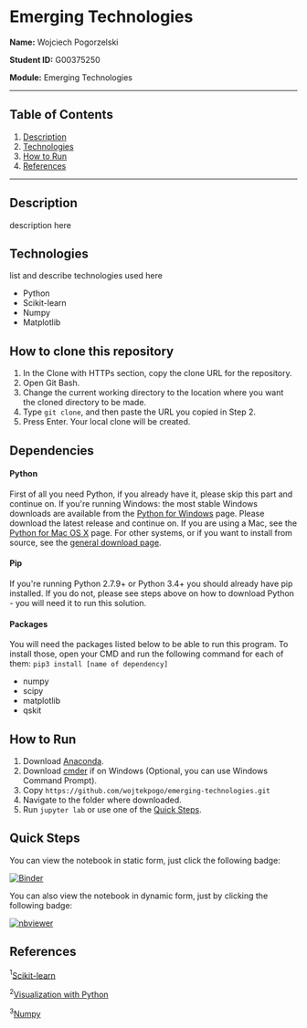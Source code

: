 # Emerging Technologies

**Name:** Wojciech Pogorzelski 

**Student ID:** G00375250

**Module:** Emerging Technologies

___

## Table of Contents  
1. [Description](#description)  
2. [Technologies](#technologies)
3. [How to Run](#howto)  
4. [References](#references)
---
   

## Description
<a name="description"/>

description here




## Technologies
<a name="technologies"/>

list and describe technologies used here

* Python
* Scikit-learn
* Numpy
* Matplotlib

## How to clone this repository
1. In the Clone with HTTPs section, copy the clone URL for the repository.
2. Open Git Bash.
3. Change the current working directory to the location where you want the cloned directory to be made.
4. Type `git clone`, and then paste the URL you copied in Step 2.
5. Press Enter. Your local clone will be created.

## Dependencies
#### Python
First of all you need Python, if you already have it, please skip this part and continue on.
If you're running Windows: the most stable Windows downloads are available from the [Python for Windows](https://www.python.org/downloads/windows/) page. Please download the latest release and continue on.
If you are using a Mac, see the [Python for Mac OS X](https://www.python.org/downloads/mac-osx/) page.
For other systems, or if you want to install from source, see the [general download page](https://www.python.org/downloads/).

#### Pip
If you're running Python 2.7.9+ or Python 3.4+ you should already have pip installed. If you do not, please see steps above on how to download Python - you will need it to run this solution.

#### Packages
You will need the packages listed below to be able to run this program. To install those, open your CMD and run the following command for each of them: `pip3 install [name of dependency]`
* numpy
* scipy
* matplotlib
* qskit




## How to Run
<a name="howto"/>

1. Download [Anaconda](https://www.anaconda.com/products/individual).
2. Download [cmder](https://cmder.net/) if on Windows (Optional, you can use Windows Command Prompt).
3. Copy `https://github.com/wojtekpogo/emerging-technologies.git`
4. Navigate to the folder where downloaded.
5. Run `jupyter lab` or use one of the [Quick Steps](#quicksteps).

## Quick Steps
<a name="quicksteps"/>

You can view the notebook in static form, just click the following badge:

[![Binder](https://mybinder.org/badge_logo.svg)](https://mybinder.org/v2/gh/wojtekpogo/emerging-technologies/HEAD)

You can also view the notebook in dynamic form, just by clicking the following badge:

[![nbviewer](https://raw.githubusercontent.com/jupyter/design/master/logos/Badges/nbviewer_badge.svg)](https://nbviewer.org/github/wojtekpogo/emerging-technologies/tree/main/)




## References
<a name="references"/>

<sup>1</sup>[Scikit-learn](https://scikit-learn.org/stable/)

<sup>2</sup>[Visualization with Python](https://matplotlib.org/)

<sup>3</sup>[Numpy](https://numpy.org/doc/stable/)





